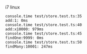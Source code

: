 i7 linux

    console.time test/store.test.ts:35
    add:1: 0ms
    console.time test/store.test.ts:40
    add:x10000: 979ms
    console.time test/store.test.ts:45
    findOne:9999: 0ms
    console.time test/store.test.ts:50
    findMany:10001: 247ms

